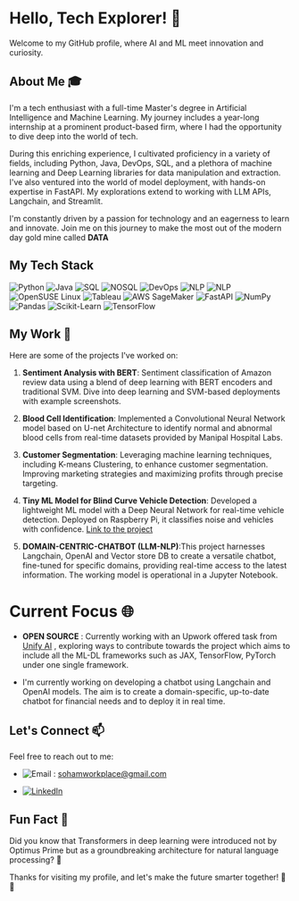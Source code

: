 # Hello, Tech Explorer! 👋

Welcome to my GitHub profile, where AI and ML meet innovation and curiosity.

## About Me 🎓

I'm a tech enthusiast with a full-time Master's degree in Artificial Intelligence and Machine Learning. My journey includes a year-long internship at a prominent product-based firm, where I had the opportunity to dive deep into the world of tech.

During this enriching experience, I cultivated proficiency in a variety of fields, including Python, Java, DevOps, SQL, and a plethora of machine learning and Deep Learning libraries for data manipulation and extraction. I've also ventured into the world of model deployment, with hands-on expertise in FastAPI. My explorations extend to working with LLM APIs, Langchain, and Streamlit.

I'm constantly driven by a passion for technology and an eagerness to learn and innovate. Join me on this journey to make the most out of the modern day gold mine called **DATA**

## My Tech Stack 
![Python](https://img.shields.io/badge/Python-Programming-yellow?style=for-the-badge&logo=python)
![Java](https://img.shields.io/badge/Java-Programming-orange?style=for-the-badge&logo=java)
![SQL](https://img.shields.io/badge/SQL-Database-blue?style=for-the-badge&logo=sql)
![NOSQL](https://img.shields.io/badge/NoSQL-Database-green?style=for-the-badge&logo=nosql)
![DevOps](https://img.shields.io/badge/DevOps-Operations-red?style=for-the-badge&logo=devops)
![NLP](https://img.shields.io/badge/NLP-LLMS-lightgrey?style=for-the-badge&logo=nlp)
![NLP](https://img.shields.io/badge/NLP-Natural%20Language-lightgrey?style=for-the-badge&logo=nlp)
![OpenSUSE Linux](https://img.shields.io/badge/OpenSUSE%20Linux-OS-9cf?style=for-the-badge&logo=linux)
![Tableau](https://img.shields.io/badge/Tableau-Data%20Viz-blueviolet?style=for-the-badge&logo=tableau)
![AWS SageMaker](https://img.shields.io/badge/AWS%20SageMaker-Cloud%20AI-informational?style=for-the-badge&logo=aws)
![FastAPI](https://img.shields.io/badge/FastAPI-Web%20Framework-009688?style=for-the-badge&logo=fastapi)
![NumPy](https://img.shields.io/badge/NumPy-Sci%20Computing-013243?style=for-the-badge&logo=numpy)
![Pandas](https://img.shields.io/badge/Pandas-Data%20Manipulation-150458?style=for-the-badge&logo=pandas)
![Scikit-Learn](https://img.shields.io/badge/Scikit%20Learn-Machine%20Learning-F7931E?style=for-the-badge&logo=scikit-learn)
![TensorFlow](https://img.shields.io/badge/TensorFlow-Deep%20Learning-FF6F00?style=for-the-badge&logo=tensorflow)



## My Work 🚀

Here are some of the projects I've worked on:

1. **Sentiment Analysis with BERT**: Sentiment classification of Amazon review data using a blend of deep learning with BERT encoders and traditional SVM. Dive into deep learning and SVM-based deployments with example screenshots.

2. **Blood Cell Identification**: Implemented a Convolutional Neural Network model based on U-net Architecture to identify normal and abnormal blood cells from real-time datasets provided by Manipal Hospital Labs.

3. **Customer Segmentation**: Leveraging machine learning techniques, including K-means Clustering, to enhance customer segmentation. Improving marketing strategies and maximizing profits through precise targeting.

4. **Tiny ML Model for Blind Curve Vehicle Detection**: Developed a lightweight ML model with a Deep Neural Network for real-time vehicle detection. Deployed on Raspberry Pi, it classifies noise and vehicles with confidence. [Link to the project](https://studio.edgeimpulse.com/public/79277/latest)

5. **DOMAIN-CENTRIC-CHATBOT (LLM-NLP)**:This project harnesses Langchain, OpenAI and Vector store DB to create a versatile chatbot, fine-tuned for specific domains, providing real-time access to the latest information. The working model is operational in a Jupyter Notebook.

# Current Focus 🌐

- **OPEN SOURCE** : Currently working with an Upwork offered task from [Unify AI](https://github.com/unifyai/ivy) , exploring ways to contribute towards the project which aims to include all the ML-DL frameworks such as  JAX, TensorFlow, PyTorch under one single framework.

- I'm currently working on developing a chatbot using Langchain and OpenAI models. The aim is to create a domain-specific, up-to-date chatbot for financial needs and to deploy it in real time.

## Let's Connect 📫

Feel free to reach out to me:
- ![Email](https://img.shields.io/badge/Email-red?style=for-the-badge&logo=gmail) : sohamworkplace@gmail.com

- [![LinkedIn](https://img.shields.io/badge/LinkedIn-Connect-blue?style=for-the-badge&logo=linkedin)](https://www.linkedin.com/in/soham-sawant-224126193/)

## Fun Fact 🤖

Did you know that Transformers in deep learning were introduced not by Optimus Prime but as a groundbreaking architecture for natural language processing? 🤯

Thanks for visiting my profile, and let's make the future smarter together! 🤖✨
